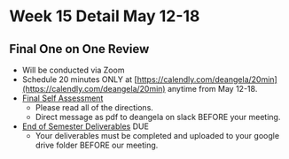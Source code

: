 # Week 15 Detail May 12-18

## Final One on One Review

* Will be conducted via Zoom
* Schedule 20 minutes ONLY at [https://calendly.com/deangela/20min](https://calendly.com/deangela/20min) anytime from May 12-18. 
* [Final Self Assessment ](../end_of_semester_deliverables/final_self_assessment.md)
  * Please read all of the directions. 
  * Direct message as pdf to deangela on slack BEFORE your meeting.
* [End of Semester Deliverables](../end_of_semester_deliverables/) DUE 
  * Your deliverables must be completed and uploaded to your google drive folder BEFORE our meeting.


